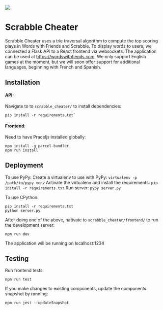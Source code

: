 ![](https://i.imgur.com/qMKbh73.png)

# Scrabble Cheater

Scrabble Cheater uses a trie traversal algorithm to compute the top scoring plays in Words with Friends and Scrabble.  To display words to users, we connected a Flask API to a React frontend via websockets.  The application can be used at https://wordswithfiends.com.  We only support English games at the moment, but we will soon offer support for additional languages, beginning with French and Spanish.

## Installation

#### API:

  Navigate to to `scrabble_cheater/` to install dependencies: 
  ```
  pip install -r requirements.txt`
  ```

#### Frontend:
Need to have Praceljs installed globally:
```
npm install -g parcel-bundler
npm run install
```

## Deployment

To use PyPy:
  Create a virtualenv to use with PyPy:
    `virtualenv -p /path/to/pypy venv`
  Activate the virtualenv and install the requirements:
    `pip install -r requirements.txt`
  Run server:
    `pypy server.py`
   
To use CPython:
  ```
  pip install -r requirements.txt
  python server.py
  ```

After doing one of the above, nativate to `scrabble_cheater/frontend/` to run the development server:
```
npm run dev
```
The application will be running on localhost:1234

## Testing
Run frontend tests: 

`npm run test`

If you make changes to existing components, update the components snapshot by running:

`npm run jest --updateSnapshot`
